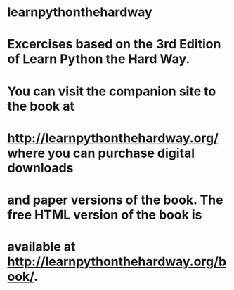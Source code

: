 # learnpythonthehardway
# Excercises based on the 3rd Edition of Learn Python the Hard Way.
# You can visit the companion site to the book at 
# http://learnpythonthehardway.org/ where you can purchase digital downloads
# and paper versions of the book. The free HTML version of the book is
# available at http://learnpythonthehardway.org/book/.
